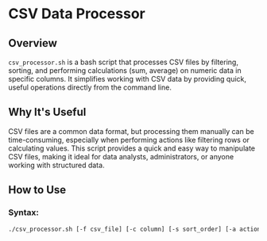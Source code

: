 # CSV Data Processor

## Overview
`csv_processor.sh` is a bash script that processes CSV files by filtering, sorting, and performing calculations (sum, average) on numeric data in specific columns. It simplifies working with CSV data by providing quick, useful operations directly from the command line.

## Why It's Useful
CSV files are a common data format, but processing them manually can be time-consuming, especially when performing actions like filtering rows or calculating values. This script provides a quick and easy way to manipulate CSV files, making it ideal for data analysts, administrators, or anyone working with structured data.

## How to Use
### Syntax:
```bash
./csv_processor.sh [-f csv_file] [-c column] [-s sort_order] [-a action] [-h]
